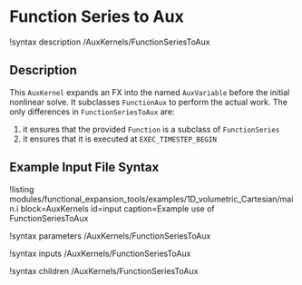 # Function Series to Aux

!syntax description /AuxKernels/FunctionSeriesToAux

## Description

This `AuxKernel` expands an FX into the named `AuxVariable` before the initial nonlinear solve. It subclasses `FunctionAux` to perform the actual work. The only differences in `FunctionSeriesToAux` are:
1) it ensures that the provided `Function` is a subclass of `FunctionSeries`
2) it ensures that it is executed at `EXEC_TIMESTEP_BEGIN`

## Example Input File Syntax

!listing modules/functional_expansion_tools/examples/1D_volumetric_Cartesian/main.i block=AuxKernels id=input caption=Example use of FunctionSeriesToAux

!syntax parameters /AuxKernels/FunctionSeriesToAux

!syntax inputs /AuxKernels/FunctionSeriesToAux

!syntax children /AuxKernels/FunctionSeriesToAux
